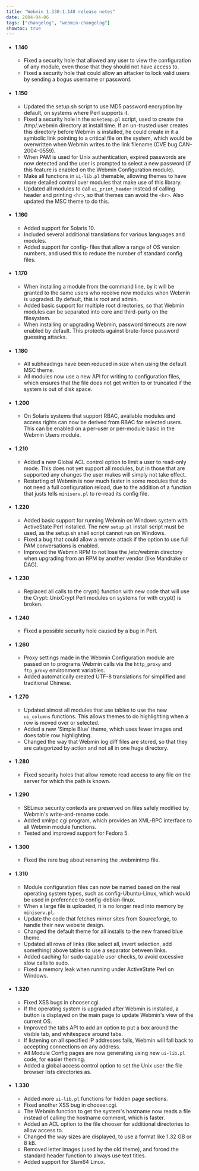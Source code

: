 ```yaml
---
title: "Webmin 1.330-1.140 release notes"
date: 2004-04-06
tags: ["changelog", "webmin-changelog"]
showtoc: true
---
```


- #### 1.140
    - Fixed a security hole that allowed any user to view the configuration of any module, even those that they should not have access to.
    - Fixed a security hole that could allow an attacker to lock valid users by sending a bogus username or password.

- #### 1.150
    - Updated the setup.sh script to use MD5 password encryption by default, on systems where Perl supports it.
    - Fixed a security hole in the `maketemp.pl` script, used to create the /tmp/.webmin directory at install time. If an un-trusted user creates this directory before Webmin is installed, he could create in it a symbolic link pointing to a critical file on the system, which would be overwritten when Webmin writes to the link filename (CVE bug CAN-2004-0559).
    - When PAM is used for Unix authentication, expired passwords are now detected and the user is prompted to select a new password (if this feature is enabled on the Webmin Configuration module).
    - Make all functions in `ui-lib.pl` themable, allowing themes to have more detailed control over modules that make use of this library.
    - Updated all modules to call `ui_print_header` instead of calling header and printing `<hr>`, so that themes can avoid the `<hr>`. Also updated the MSC theme to do this.

- #### 1.160
    - Added support for Solaris 10.
    - Included several additional translations for various languages and modules.
    - Added support for config- files that allow a range of OS version numbers, and used this to reduce the number of standard config files.

- #### 1.170
    - When installing a module from the command line, by it will be granted to the same users who receive new modules when Webmin is upgraded. By default, this is root and admin.
    - Added basic support for multiple root directories, so that Webmin modules can be separated into core and third-party on the filesystem.
    - When installing or upgrading Webmin, password timeouts are now enabled by default. This protects against brute-force password guessing attacks.

- #### 1.180
    - All subheadings have been reduced in size when using the default MSC theme.
    - All modules now use a new API for writing to configuration files, which ensures that the file does not get written to or truncated if the system is out of disk space.

- #### 1.200
    - On Solaris systems that support RBAC, available modules and access rights can now be derived from RBAC for selected users. This can be enabled on a per-user or per-module basic in the Webmin Users module.

- #### 1.210
    - Added a new Global ACL control option to limit a user to read-only mode. This does not yet support all modules, but in those that are supported any changes the user makes will simply not take effect.
    - Restarting of Webmin is now much faster in some modules that do not need a full configuration reload, due to the addition of a function that justs tells `miniserv.pl` to re-read its config file.

- #### 1.220
    - Added basic support for running Webmin on Windows system with ActiveState Perl installed. The new `setup.pl` install script must be used, as the setup.sh shell script cannot run on Windows.
    - Fixed a bug that could allow a remote attack if the option to use full PAM conversations is enabled.
    - Improved the Webmin RPM to not lose the /etc/webmin directory when upgrading from an RPM by another vendor (like Mandrake or DAG).

- #### 1.230
    - Replaced all calls to the crypt() function with new code that will use the Crypt::UnixCrypt Perl modules on systems for with crypt() is broken.

- #### 1.240
    - Fixed a possible security hole caused by a bug in Perl.

- #### 1.260
    - Proxy settings made in the Webmin Configuration module are passed on to programs Webmin calls via the `http_proxy` and `ftp_proxy` environment variables.
    - Added automatically created UTF-8 translations for simplified and traditional Chinese.

- #### 1.270
    - Updated almost all modules that use tables to use the new `ui_columns` functions. This allows themes to do highlighting when a row is moved over or selected.
    - Added a new 'Simple Blue' theme, which uses fewer images and does table row highlighting.
    - Changed the way that Webmin log diff files are stored, so that they are categorized by action and not all in one huge directory.

- #### 1.280
    - Fixed security holes that allow remote read access to any file on the server for which the path is known.

- #### 1.290
    - SELinux security contexts are preserved on files safely modified by Webmin's write-and-rename code.
    - Added xmlrpc.cgi program, which provides an XML-RPC interface to all Webmin module functions.
    - Tested and improved support for Fedora 5.

- #### 1.300
    - Fixed the rare bug about renaming the .webmintmp file.

- #### 1.310
    - Module configuration files can now be named based on the real operating system types, such as config-Ubuntu-Linux, which would be used in preference to config-debian-linux.
    - When a large file is uploaded, it is no longer read into memory by `miniserv.pl`.
    - Update the code that fetches mirror sites from Sourceforge, to handle their new website design.
    - Changed the default theme for all installs to the new framed blue theme.
    - Updated all rows of links (like select all, invert selection, add something) above tables to use a separator between links.
    - Added caching for sudo capable user checks, to avoid excessive slow calls to sudo.
    - Fixed a memory leak when running under ActiveState Perl on Windows.

- #### 1.320
    - Fixed XSS bugs in chooser.cgi.
    - If the operating system is upgraded after Webmin is installed, a button is displayed on the main page to update Webmin's view of the current OS.
    - Improved the tabs API to add an option to put a box around the visible tab, and whitespace around tabs.
    - If listening on all specified IP addresses fails, Webmin will fall back to accepting connections on any address.
    - All Module Config pages are now generating using new `ui-lib.pl` code, for easier theming.
    - Added a global access control option to set the Unix user the file browser lists directories as.

- #### 1.330
    - Added more `ui-lib.pl` functions for hidden page sections.
    - Fixed another XSS bug in chooser.cgi.
    - The Webmin function to get the system's hostname now reads a file instead of calling the hostname comment, which is faster.
    - Added an ACL option to the file chooser for additional directories to allow access to.
    - Changed the way sizes are displayed, to use a format like 1.32 GB or 8 kB.
    - Removed letter images (used by the old theme), and forced the standard header function to always use text titles.
    - Added support for Slam64 Linux.
